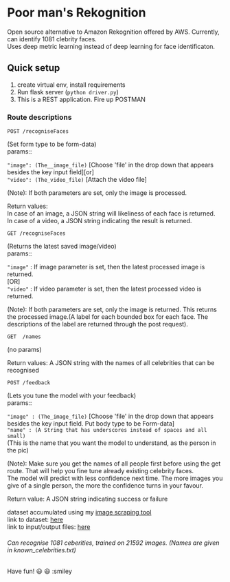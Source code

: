 # Poor man's Rekognition

Open source alternative to Amazon Rekognition offered by AWS. Currently, can identify 1081 clebrity faces.  
Uses deep metric learning instead of deep learning for face identificaton.

## Quick setup

1. create virtual env, install requirements
2. Run flask server (`python driver.py`)
3. This is a REST application. Fire up POSTMAN

### Route descriptions

```
POST /recogniseFaces
```

(Set form type to be form-data)  
params::

`"image": (The__image_file)` [Choose 'file' in the drop down that appears besides the key input field][or]  
`"video": (The_video_file)` [Attach the video file]

(Note): If both parameters are set, only the image is processed.

Return values:  
In case of an image, a JSON string will likeliness of each face is returned.  
In case of a video, a JSON string indicating the result is returned.

```
GET /recogniseFaces
```

(Returns the latest saved image/video)  
params::

`"image"` : If image parameter is set, then the latest processed image is returned.  
 [OR]  
`"video"` : If video parameter is set, then the latest processed video is returned.

(Note): If both parameters are set, only the image is returned.
This returns the processed image.(A label for each bounded box for each face. The descriptions of the label are returned through the post request).

```
GET  /names
```

(no params)

Return values: A JSON string with the names of all celebrities that can be recognised

```
POST /feedback
```

(Lets you tune the model with your feedback)  
params::

`"image" : (The_image_file)` [Choose 'file' in the drop down that appears besides the key input field. Put body type to be Form-data]  
`"name" : (A String that has underscores instead of spaces and all small)`  
 (This is the name that you want the model to understand, as the person in the pic)

(Note): Make sure you get the names of all people first before using the get route. That will help you fine tune already existing celebrity faces.  
The model will predict with less confidence next time. The more images you give of a single person, the more the confidence turns in your favour.

Return value: A JSON string indicating success or failure

dataset accumulated using my [image scraping tool](https://github.com/gigatesseract/GImageScrape)  
link to dataset: [here](https://drive.google.com/open?id=1NpuNBH6FNwPTXpxxPZ-xbqh3YhowcbF5)  
link to input/output files: [here](https://drive.google.com/open?id=1n7_gZiYdT1nfJMj-oUqMKrORQtMCle1v)

###### Can recognise 1081 ceberities, trained on 21592 images. (Names are given in known_celebrities.txt)

Have fun! :smiley: :smiley: :smiley
